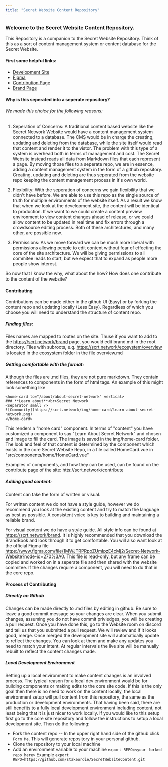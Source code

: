 ```yaml
---
title: "Secret Website Content Repository"
---
```



<hero-mixed bg-color="#FFCE99" bg-image="https://ik.imagekit.io/secretnetwork/images/Market_a2a48fa0a9_xM8ldfIFG.jpg">

<template v-slot:title>

###### Secret Apps

## Secret Website Content Repository

</template>

<template v-slot:body>

- A global, open alternative to the current financial system.
- Products that let you borrow, save, invest, trade, and more.
- Based on open-source technology that anyone can program with.

</template>

</hero-mixed>

<content-navigator-docs>

### Welcome to the Secret Website Content Repository.

This Repository is a companion to the Secret Website Repository. Think of this as a sort of content management system or content database for the Secret Website.

#### First some helpful links:
- [Development Site](https://secret-website-development.onrender.com/)
- [Figma](https://www.figma.com/file/1MWJTRPRpoZUmIpzE4cMj2/Secret-Network-Website?node-id=270%3A0)
- [Contribution Page](https://scrt.network/contribute)
- [Brand Page](https://scrt.network/brand)

#### Why is this seperated into a seperate repository?

###### We made this choice for the following reasons:

1. Seperation of Concerns: A traditional content based website like the Secret Network Website would have a content management system connected to a database. The CMS would be in charge the creating, updating and deleting from the database, while the site itself would read that content and render it to the vistor. The problem with this type of a system is overhead both in terms of management and cost. The Secret Website instead reads all data from Markdown files that each represent a page. By moving those files to a seperate repo, we are in essence, adding a content management system in the form of a github repository. Creating, updating and deleting are thus seperated from the website repo keeping the content management process in it's own world.

2. Flexibility: With the seperation of concerns we gain flexibility that we didn't have before. We are able to use this repo as the single source of truth for multiple environments of the website itself. As a result we know that when we look at the development site, the content will be identical to production. If we want to we could create a content preview environment to view content changes ahead of release, or we could allow content to be updated in real time and fix errors through a crowdsource editing process. Both of these architectures, and many other, are possible now.

3. Permissions: As we move forward we can be much more liberal with permissions allowing people to edit content without fear of effecting the core of the site architecture. We will be giving permissions to all commitee leads to start, but we expect that to expand as people more people show interest.

So now that I know the why, what about the how? How does one contribute to the content of the website?

#### Contributing
Contributions can be made either in the github UI (Easy) or by forking the content repo and updating locally (Less Easy). Regardless of which you choose you will need to understand the structure of content repo.

##### Finding files:
Files names are mapped to routes on the site. Thuse if you want to add to the https://scrt.network/brand page, you would edit brand.md in the root directory. Files with subroots, e.g. https://scrt.network/ecosystem/overview is located in the ecosystem folder in the file overview.md

##### Getting comfortable with the format:
Although the files are .md files, they are not pure markdown. They contain references to components in the form of html tags. An example of this might look something like
```
<home-card to="/about/about-secret-network" vertical>
### **Learn about**<br>Secret Network
<separator small />
![Community](https://scrt.network/img/home-card/learn-about-secret-network.png)
</home-card>
```
This renders a "home card" component. In terms of "content" you have customized a component to say "Learn About Secret Network" and chosen and image to fill the card. The image is saved in the img/home-card folder. The look and feel of that content is determined by the component which exists in the core Secret Website Repo, in a file called HomeCard.vue in "src/components/home/HomeCard.vue"

Examples of components, and how they can be used, can be found on the contribute page of the site: htts://scrt.network/contribute

##### Adding good content:
Content can take the form of written or visual.

For written content we do not have a style guide, however we do recommend you look at the existing content and try to match the language as best as possible. A consistent voice is key to building and maintaining a reliable brand.

For visual content we do have a style guide. All style info can be found at https://scrt.network/brand. It is highly recommended that you download the BrandBook and look through it to get comfortable. You will also want look at the official Figma file https://www.figma.com/file/1MWJTRPRpoZUmIpzE4cMj2/Secret-Network-Website?node-id=270%3A0. This file is read-only, but any frame can be copied and worked on in a seperate file and then shared with the website commitee. If the changes require a component, you will need to do that in the core repo.

#### Process of Contributing

##### Directly on Github
Changes can be made directly to .md files by editing in github. Be sure to leave a good commit message so your changes are clear. When you submit changes, assuming you do not have commit privledges, you will be creating a pull request. Once you have done this, go to the Website room on discord and tell us that you submitted a pull request. We will review and if it looks good, merge. Once merged the development site will automatically update to reflect the changes. You can look at them and make any updates you need to match your intent. At regular intervals the live site will be manually rebuilt to reflect the content changes made.

##### Local Development Environment
Setting up a local environment to make content changes is an involved process. The typical reason for a local dev environment would be for building components or making edits to the core site code. If this is the only goal then there is no need to work on the content locally, the local environment setup will pull content from this repository, the same as the production or development environments. That having been said, there are still benefits to a fully local development environment including content, not least being that it is just nicer to work locally. If you would like to this setup first go to the core site repository and follow the instructions to setup a local development site. Then do the following:
- Fork the content repo
-- In the upper right hand side of the github click `Form Me`. This will generate repository in your personal github.
- Clone the repository to your local machine
- Add an environment variable to your machine
```export REPO=<your forked repo here>```
Example `export REPO=https://github.com/stakeordie/SecretWebsiteContent.git`

</content-navigator-docs>
